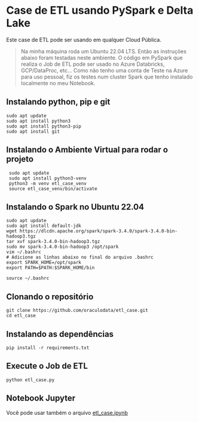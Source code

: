 # Case de ETL usando PySpark e Delta Lake
Este case de ETL pode ser usando em qualquer Cloud Pública.

> Na minha máquina roda um Ubuntu 22.04 LTS. Então as instruções abaixo foram testadas neste ambiente.
> O código em PySpark que realiza o Job de ETL pode ser usado no Azure Databricks, GCP/DataProc, etc...
> Como não tenho uma conta de Teste na Azure para uso pessoal, fiz os testes num cluster Spark que tenho instalado localmente no meu Notebook.

## Instalando python, pip e git

```
sudo apt update
sudo apt install python3
sudo apt install python3-pip
sudo apt install git
```

## Instalando o Ambiente Virtual para rodar o projeto

```
 sudo apt update 
 sudo apt install python3-venv
 python3 -m venv etl_case_venv
 source etl_case_venv/bin/activate
```

## Instalando o Spark no Ubuntu 22.04

```
sudo apt update
sudo apt install default-jdk
wget https://dlcdn.apache.org/spark/spark-3.4.0/spark-3.4.0-bin-hadoop3.tgz
tar xvf spark-3.4.0-bin-hadoop3.tgz
sudo mv spark-3.4.0-bin-hadoop3 /opt/spark
vim ~/.bashrc
# Adicione as linhas abaixo no final do arquivo .bashrc
export SPARK_HOME=/opt/spark
export PATH=$PATH:$SPARK_HOME/bin

source ~/.bashrc
```
## Clonando o repositório

````
git clone https://github.com/oraculodata/etl_case.git 
cd etl_case
````

## Instalando as dependências 

```
pip install -r requirements.txt
```


## Execute o Job de ETL

```
python etl_case.py
```

## Notebook Jupyter

Você pode usar também o arquivo [etl_case.ipynb](https://github.com/oraculodata/etl_case/blob/main/etl_case.ipynb) 


